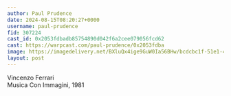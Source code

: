 ```yaml
---
author: Paul Prudence
date: 2024-08-15T08:20:27+0000
username: paul-prudence
fid: 307224
cast_id: 0x2053fdbadb85754890d042f6a2cee079056fcd62
cast: https://warpcast.com/paul-prudence/0x2053fdba
image: https://imagedelivery.net/BXluQx4ige9GuW0Ia56BHw/bcdcbc1f-51e1-4efe-54ea-4205927ebd00/original
layout: post
---
```

Vincenzo Ferrari  
Musica Con Immagini, 1981  

<img src='https://imagedelivery.net/BXluQx4ige9GuW0Ia56BHw/bcdcbc1f-51e1-4efe-54ea-4205927ebd00/original' alt='' referrerpolicy='no-referrer'/>